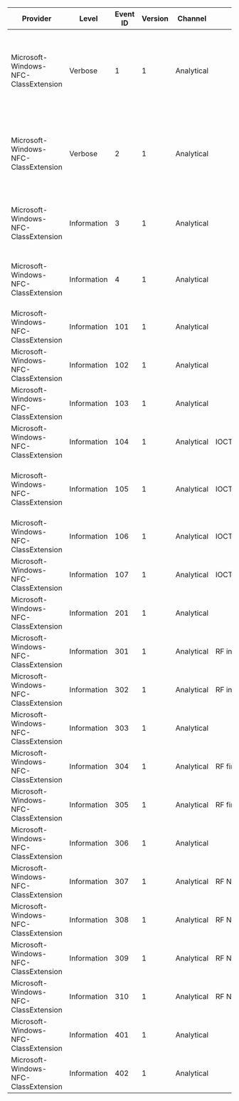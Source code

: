 Provider                              |  Level        |  Event ID  |  Version  |  Channel     |  Task                                    |  Opcode  |  Keyword                                                            |  Message
--------------------------------------|---------------|------------|-----------|--------------|------------------------------------------|----------|---------------------------------------------------------------------|-------------------------------------------------------------------------------------------------------------------------
Microsoft-Windows-NFC-ClassExtension  |  Verbose      |  1         |  1        |  Analytical  |                                          |          |  Payload logging of different types of packets. NCI packet events.  |  Write NCI packet payload (MessageType: {MessageType}, PacketBoundaryFlag: {PacketBoundaryFlag}, Size: {PacketSize}).
Microsoft-Windows-NFC-ClassExtension  |  Verbose      |  2         |  1        |  Analytical  |                                          |          |  Payload logging of different types of packets. NCI packet events.  |  Received NCI packet payload (MessageType: {MessageType}, PacketBoundaryFlag: {PacketBoundaryFlag}, Size: {PacketSize}).
Microsoft-Windows-NFC-ClassExtension  |  Information  |  3         |  1        |  Analytical  |                                          |          |  NCI packet events.                                                 |  Write NCI packet (MessageType: {MessageType}, PacketBoundaryFlag: {PacketBoundaryFlag}, Size: {PacketSize}).
Microsoft-Windows-NFC-ClassExtension  |  Information  |  4         |  1        |  Analytical  |                                          |          |  NCI packet events.                                                 |  Received NCI packet (MessageType: {MessageType}, PacketBoundaryFlag: {PacketBoundaryFlag}, Size: {PacketSize}).
Microsoft-Windows-NFC-ClassExtension  |  Information  |  101       |  1        |  Analytical  |                                          |          |  NFP interface events.                                              |  NFP client created (FileObject: {FileObject}, Role: {Role}).
Microsoft-Windows-NFC-ClassExtension  |  Information  |  102       |  1        |  Analytical  |                                          |          |  NFP interface events.                                              |  NFP client destroyed (FileObject: {FileObject}, Role: {Role}).
Microsoft-Windows-NFC-ClassExtension  |  Information  |  103       |  1        |  Analytical  |                                          |          |  NFP interface events.                                              |  NFP set payload (FileObject: {FileObject}, PayloadSize: {PayloadSize}).
Microsoft-Windows-NFC-ClassExtension  |  Information  |  104       |  1        |  Analytical  |  IOCTL_NFP_GET_NEXT_SUBSCRIBED_MESSAGE   |  Start   |  NFP interface events.                                              |  NFP get next subscribed message start (FileObject: {FileObject}).
Microsoft-Windows-NFC-ClassExtension  |  Information  |  105       |  1        |  Analytical  |  IOCTL_NFP_GET_NEXT_SUBSCRIBED_MESSAGE   |  Stop    |  NFP interface events.                                              |  NFP get next subscribed message completed (FileObject: {FileObject}, Status: {Status}, Information: {Information}).
Microsoft-Windows-NFC-ClassExtension  |  Information  |  106       |  1        |  Analytical  |  IOCTL_NFP_GET_NEXT_TRANSMITTED_MESSAGE  |  Start   |  NFP interface events.                                              |  NFP get next transmitted message start (FileObject: {FileObject}).
Microsoft-Windows-NFC-ClassExtension  |  Information  |  107       |  1        |  Analytical  |  IOCTL_NFP_GET_NEXT_TRANSMITTED_MESSAGE  |  Stop    |  NFP interface events.                                              |  NFP get next transmitted message completed (FileObject: {FileObject}, Status: {Status}).
Microsoft-Windows-NFC-ClassExtension  |  Information  |  201       |  1        |  Analytical  |                                          |          |  Power interface events.                                            |  Power set radio state (RadioIsOn: {RadioIsOn}).
Microsoft-Windows-NFC-ClassExtension  |  Information  |  301       |  1        |  Analytical  |  RF interface initialization.            |  Start   |  RF interface events.                                               |  RF interface initialization started.
Microsoft-Windows-NFC-ClassExtension  |  Information  |  302       |  1        |  Analytical  |  RF interface initialization.            |  Stop    |  RF interface events.                                               |  RF interface initialization completed (Status: {Status}).
Microsoft-Windows-NFC-ClassExtension  |  Information  |  303       |  1        |  Analytical  |                                          |          |  RF interface events.                                               |  RF firmware version is: {Version}.
Microsoft-Windows-NFC-ClassExtension  |  Information  |  304       |  1        |  Analytical  |  RF firmware download.                   |  Start   |  RF interface events.                                               |  RF firmware download started (File: {FirmwareFile}, ForceDownload: {Force}).
Microsoft-Windows-NFC-ClassExtension  |  Information  |  305       |  1        |  Analytical  |  RF firmware download.                   |  Stop    |  RF interface events.                                               |  RF firmware download completed (Status: {Status}).
Microsoft-Windows-NFC-ClassExtension  |  Information  |  306       |  1        |  Analytical  |                                          |          |  RF interface events.                                               |  RF event: {RfArrivalDepartureEvent}.
Microsoft-Windows-NFC-ClassExtension  |  Information  |  307       |  1        |  Analytical  |  RF NDEF tag read.                       |  Start   |  RF interface events.                                               |  RF NDEF tag read start.
Microsoft-Windows-NFC-ClassExtension  |  Information  |  308       |  1        |  Analytical  |  RF NDEF tag read.                       |  Stop    |  RF interface events.                                               |  RF NDEF tag read stop (Status: {Status}, Length: {Length}).
Microsoft-Windows-NFC-ClassExtension  |  Information  |  309       |  1        |  Analytical  |  RF NDEF tag write.                      |  Start   |  RF interface events.                                               |  RF NDEF tag write start (Length: {Length}).
Microsoft-Windows-NFC-ClassExtension  |  Information  |  310       |  1        |  Analytical  |  RF NDEF tag write.                      |  Stop    |  RF interface events.                                               |  RF NDEF tag write stop (Status: {Status}).
Microsoft-Windows-NFC-ClassExtension  |  Information  |  401       |  1        |  Analytical  |                                          |          |  General device events.                                             |  Device registry settings.
Microsoft-Windows-NFC-ClassExtension  |  Information  |  402       |  1        |  Analytical  |                                          |          |  General device events.                                             |  Device persisted registry settings.